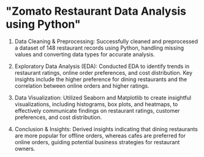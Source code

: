 # "Zomato Restaurant Data Analysis using Python"

1) Data Cleaning & Preprocessing:
    Successfully cleaned and preprocessed a dataset of 148 restaurant records using Python, handling missing values and converting data types for accurate analysis.

2)  Exploratory Data Analysis (EDA):
     Conducted EDA to identify trends in restaurant ratings, online order preferences, and cost distribution. Key insights include the higher preference for dining restaurants and the 
     correlation between online orders and higher ratings.
    
3) Data Visualization:
   Utilized Seaborn and Matplotlib to create insightful visualizations, including histograms, box plots, and heatmaps, to effectively communicate findings on restaurant ratings, customer 
   preferences, and cost distribution.
   
4) Conclusion & Insights:
   Derived insights indicating that dining restaurants are more popular for offline orders, whereas cafes are preferred for online orders, guiding potential business strategies for 
   restaurant owners.







